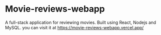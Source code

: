 # Movie-reviews-webapp
A full-stack application for reviewing movies. Built using React, Nodejs and MySQL.
you can visit it at https://movie-reviews-webapp.vercel.app/
